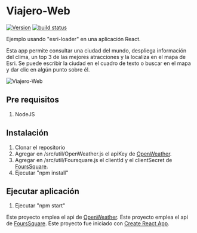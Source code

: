 # Viajero-Web

[![Version](https://img.shields.io/npm/v/esri-loader.svg?style=flat-square)](https://www.npmjs.com/package/esri-loader)
[![build status][travis-img]][travis-url]

[travis-img]: https://img.shields.io/travis/Esri/esri-loader/master.svg?style=flat-square
[travis-url]: https://travis-ci.org/Esri/esri-loader/

Ejemplo usando "esri-loader" en una aplicación React.

Esta app permite consultar una ciudad del mundo, despliega información del clima, un top 3 de las mejores atracciones y la localiza en el mapa de Esri. Se puede escribir la ciudad en el cuadro de texto o buscar en el mapa y dar clic en algún punto sobre él.

![Viajero-Web](../master/public/screenshot.PNG)

## Pre requisitos
1. NodeJS
 
## Instalación
1. Clonar el repositorio
2. Agregar en /src/util/OpenWeather.js el apiKey de [OpenWeather](https://openweathermap.org/api).
3. Agregar en /src/util/Foursquare.js el clientId y el clientSecret de [FoursSquare](https://developer.foursquare.com/).
4. Ejecutar "npm install"

## Ejecutar aplicación
1. Ejecutar "npm start"


Este proyecto emplea el api de [OpenWeather](https://openweathermap.org/api).
Este proyecto emplea el api de [FoursSquare](https://developer.foursquare.com/).
Este proyecto fue iniciado con [Create React App](https://github.com/facebook/create-react-app).